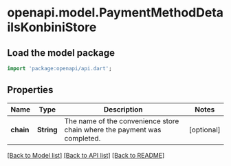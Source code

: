 # openapi.model.PaymentMethodDetailsKonbiniStore

## Load the model package
```dart
import 'package:openapi/api.dart';
```

## Properties
Name | Type | Description | Notes
------------ | ------------- | ------------- | -------------
**chain** | **String** | The name of the convenience store chain where the payment was completed. | [optional] 

[[Back to Model list]](../README.md#documentation-for-models) [[Back to API list]](../README.md#documentation-for-api-endpoints) [[Back to README]](../README.md)


